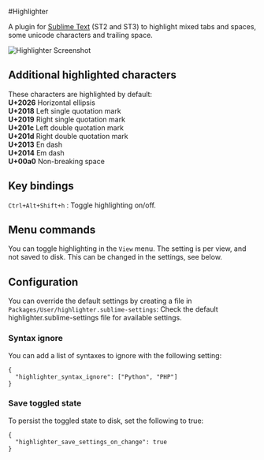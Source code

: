 #Highlighter

A plugin for [Sublime Text](http://www.sublimetext.com) (ST2 and ST3) to highlight mixed
tabs and spaces, some unicode characters and trailing space.

![Highlighter Screenshot](https://github.com/bluegray/Highlight-Mixed-Whitespace/raw/master/images/mixed-whitespace.png "Highlighter Screenshot")

## Additional highlighted characters

These characters are highlighted by default:  
**U+2026** Horizontal ellipsis  
**U+2018** Left single quotation mark  
**U+2019** Right single quotation mark  
**U+201c** Left double quotation mark  
**U+201d** Right double quotation mark  
**U+2013** En dash  
**U+2014** Em dash  
**U+00a0** Non-breaking space

## Key bindings

`Ctrl+Alt+Shift+h` : Toggle highlighting on/off.

## Menu commands
You can toggle highlighting in the `View` menu.
The setting is per view, and not saved to disk. This can be changed in the settings, see below.

## Configuration

You can override the default settings by creating a file in `Packages/User/highlighter.sublime-settings`:
Check the default highlighter.sublime-settings file for available settings.

### Syntax ignore

You can add a list of syntaxes to ignore with the following setting:
```
{
  "highlighter_syntax_ignore": ["Python", "PHP"]
}
```

### Save toggled state

To persist the toggled state to disk, set the following to true:

```
{
  "highlighter_save_settings_on_change": true
}
```

